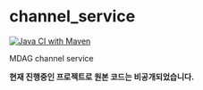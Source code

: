 # channel_service

[![Java CI with Maven](https://github.com/MDAG-Millennials-Digital-Asset-Group/channel_service/actions/workflows/maven.yml/badge.svg)](https://github.com/MDAG-Millennials-Digital-Asset-Group/channel_service/actions/workflows/maven.yml)

MDAG channel service

**현재 진행중인 프로젝트로 원본 코드는 비공개되었습니다.**
